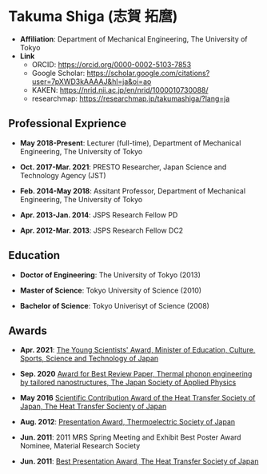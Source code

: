 # Takuma Shiga (志賀 拓麿)

- **Affiliation**: Department of Mechanical Engineering, The University of Tokyo
- **Link**
    - ORCID: <https://orcid.org/0000-0002-5103-7853>
    - Google Scholar: <https://scholar.google.com/citations?user=7pXWD3kAAAAJ&hl=ja&oi=ao>
    - KAKEN: <https://nrid.nii.ac.jp/en/nrid/1000010730088/>
    - researchmap: <https://researchmap.jp/takumashiga/?lang=ja>

## Professional Exprience

- **May 2018-Present**: Lecturer (full-time), Department of Mechanical Engineering, The University of Tokyo

- **Oct. 2017-Mar. 2021**: PRESTO Researcher, Japan Science and Technology Agency (JST)

- **Feb. 2014-May 2018**: Assitant Professor, Department of Mechanical Engineering, The University of Tokyo

- **Apr. 2013-Jan. 2014**: JSPS Research Fellow PD

- **Apr. 2012-Mar. 2013**: JSPS Research Fellow DC2

## Education

- **Doctor of Engineering**: The University of Tokyo (2013)

- **Master of Science**: Tokyo University of Science (2010)

- **Bachelor of Science**: Tokyo Univerisyt of Science (2008)

## Awards

- **Apr. 2021**: [The Young Scientists' Award, Minister of Education, Culture, Sports, Science and Technology of Japan](https://www.mext.go.jp/content/20210414-mxt_sinkou01-000013957_2.pdf)

- **Sep. 2020** [Award for Best Review Paper, Thermal phonon engineering by tailored nanostructures, The Japan Society of Applied Physics](https://www.jsap.or.jp/outstanding-paper-award/recipients42)

- **May 2016** [Scientific Contribution Award of the Heat Transfer Society of Japan, The Heat Transfer Socienty of Japan](https://www.htsj.or.jp/about/360.html)

- **Aug. 2012**: [Presentation Award, Thermoelectric Society of Japan](https://www.thermoelectrics.jp/commendation.html)

- **Jun. 2011**: 2011 MRS Spring Meeting and Exhibit Best Poster Award Nominee, Material Research Society

- **Jun. 2011**: [Best Presentation Award, The Heat Transfer Society of Japan](https://www.htsj.or.jp/about/360.html)